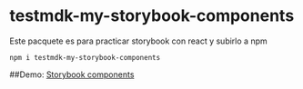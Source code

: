 # testmdk-my-storybook-components

Este pacquete es para practicar storybook con react y subirlo a npm

```
npm i testmdk-my-storybook-components
```

##Demo:
[Storybook components](github.com/gabogits/storyb-components)
